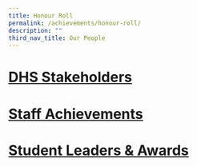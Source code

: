 ```yaml
---
title: Honour Roll
permalink: /achievements/honour-roll/
description: ""
third_nav_title: Our People
---
```


# <a href="/files/DHS_STAKEHOLDERS_2022_13102022.pdf">DHS Stakeholders
	

# <a href="/files/STAFF-ACHIEVEMENTS_UPDATED_12102022.pdf">Staff Achievements

	
# <a href="/files/STUDENT-LEADERS-AND-AWARDS_2022_111022.pdf">Student Leaders & Awards